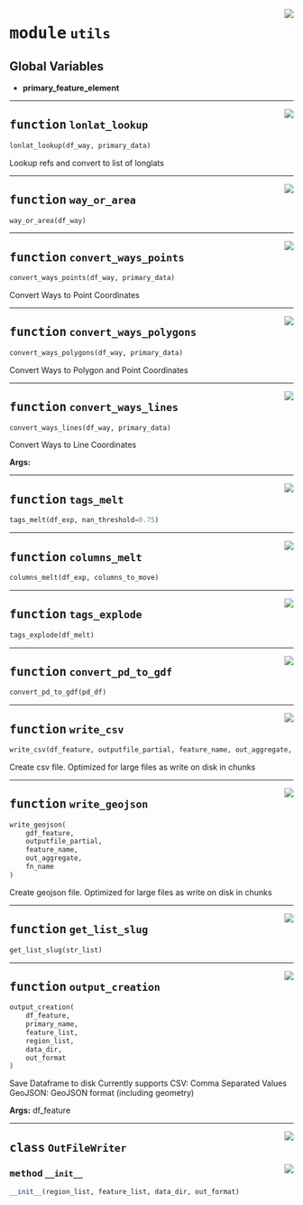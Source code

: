 <!-- markdownlint-disable -->

<a href="https://github.com/pypsa-meets-earth/earth-osm/blob/main/earth_osm/utils.py#L0"><img align="right" style="float:right;" src="https://img.shields.io/badge/-source-cccccc?style=flat-square"></a>

# <kbd>module</kbd> `utils`




**Global Variables**
---------------
- **primary_feature_element**

---

<a href="https://github.com/pypsa-meets-earth/earth-osm/blob/main/earth_osm/utils.py#L35"><img align="right" style="float:right;" src="https://img.shields.io/badge/-source-cccccc?style=flat-square"></a>

## <kbd>function</kbd> `lonlat_lookup`

```python
lonlat_lookup(df_way, primary_data)
```

Lookup refs and convert to list of longlats 


---

<a href="https://github.com/pypsa-meets-earth/earth-osm/blob/main/earth_osm/utils.py#L50"><img align="right" style="float:right;" src="https://img.shields.io/badge/-source-cccccc?style=flat-square"></a>

## <kbd>function</kbd> `way_or_area`

```python
way_or_area(df_way)
```






---

<a href="https://github.com/pypsa-meets-earth/earth-osm/blob/main/earth_osm/utils.py#L69"><img align="right" style="float:right;" src="https://img.shields.io/badge/-source-cccccc?style=flat-square"></a>

## <kbd>function</kbd> `convert_ways_points`

```python
convert_ways_points(df_way, primary_data)
```

Convert Ways to Point Coordinates 


---

<a href="https://github.com/pypsa-meets-earth/earth-osm/blob/main/earth_osm/utils.py#L107"><img align="right" style="float:right;" src="https://img.shields.io/badge/-source-cccccc?style=flat-square"></a>

## <kbd>function</kbd> `convert_ways_polygons`

```python
convert_ways_polygons(df_way, primary_data)
```

Convert Ways to Polygon and Point Coordinates 


---

<a href="https://github.com/pypsa-meets-earth/earth-osm/blob/main/earth_osm/utils.py#L124"><img align="right" style="float:right;" src="https://img.shields.io/badge/-source-cccccc?style=flat-square"></a>

## <kbd>function</kbd> `convert_ways_lines`

```python
convert_ways_lines(df_way, primary_data)
```

Convert Ways to Line Coordinates 



**Args:**
 


---

<a href="https://github.com/pypsa-meets-earth/earth-osm/blob/main/earth_osm/utils.py#L146"><img align="right" style="float:right;" src="https://img.shields.io/badge/-source-cccccc?style=flat-square"></a>

## <kbd>function</kbd> `tags_melt`

```python
tags_melt(df_exp, nan_threshold=0.75)
```






---

<a href="https://github.com/pypsa-meets-earth/earth-osm/blob/main/earth_osm/utils.py#L155"><img align="right" style="float:right;" src="https://img.shields.io/badge/-source-cccccc?style=flat-square"></a>

## <kbd>function</kbd> `columns_melt`

```python
columns_melt(df_exp, columns_to_move)
```






---

<a href="https://github.com/pypsa-meets-earth/earth-osm/blob/main/earth_osm/utils.py#L184"><img align="right" style="float:right;" src="https://img.shields.io/badge/-source-cccccc?style=flat-square"></a>

## <kbd>function</kbd> `tags_explode`

```python
tags_explode(df_melt)
```






---

<a href="https://github.com/pypsa-meets-earth/earth-osm/blob/main/earth_osm/utils.py#L243"><img align="right" style="float:right;" src="https://img.shields.io/badge/-source-cccccc?style=flat-square"></a>

## <kbd>function</kbd> `convert_pd_to_gdf`

```python
convert_pd_to_gdf(pd_df)
```






---

<a href="https://github.com/pypsa-meets-earth/earth-osm/blob/main/earth_osm/utils.py#L270"><img align="right" style="float:right;" src="https://img.shields.io/badge/-source-cccccc?style=flat-square"></a>

## <kbd>function</kbd> `write_csv`

```python
write_csv(df_feature, outputfile_partial, feature_name, out_aggregate, fn_name)
```

Create csv file. Optimized for large files as write on disk in chunks 


---

<a href="https://github.com/pypsa-meets-earth/earth-osm/blob/main/earth_osm/utils.py#L284"><img align="right" style="float:right;" src="https://img.shields.io/badge/-source-cccccc?style=flat-square"></a>

## <kbd>function</kbd> `write_geojson`

```python
write_geojson(
    gdf_feature,
    outputfile_partial,
    feature_name,
    out_aggregate,
    fn_name
)
```

Create geojson file. Optimized for large files as write on disk in chunks 


---

<a href="https://github.com/pypsa-meets-earth/earth-osm/blob/main/earth_osm/utils.py#L298"><img align="right" style="float:right;" src="https://img.shields.io/badge/-source-cccccc?style=flat-square"></a>

## <kbd>function</kbd> `get_list_slug`

```python
get_list_slug(str_list)
```






---

<a href="https://github.com/pypsa-meets-earth/earth-osm/blob/main/earth_osm/utils.py#L406"><img align="right" style="float:right;" src="https://img.shields.io/badge/-source-cccccc?style=flat-square"></a>

## <kbd>function</kbd> `output_creation`

```python
output_creation(
    df_feature,
    primary_name,
    feature_list,
    region_list,
    data_dir,
    out_format
)
```

Save Dataframe to disk Currently supports   CSV: Comma Separated Values  GeoJSON: GeoJSON format (including geometry) 



**Args:**
  df_feature 


---

<a href="https://github.com/pypsa-meets-earth/earth-osm/blob/main/earth_osm/utils.py#L311"><img align="right" style="float:right;" src="https://img.shields.io/badge/-source-cccccc?style=flat-square"></a>

## <kbd>class</kbd> `OutFileWriter`




<a href="https://github.com/pypsa-meets-earth/earth-osm/blob/main/earth_osm/utils.py#L313"><img align="right" style="float:right;" src="https://img.shields.io/badge/-source-cccccc?style=flat-square"></a>

### <kbd>method</kbd> `__init__`

```python
__init__(region_list, feature_list, data_dir, out_format)
```









